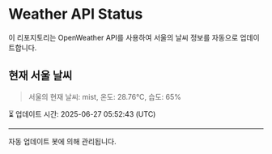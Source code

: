 
# Weather API Status

이 리포지토리는 OpenWeather API를 사용하여 서울의 날씨 정보를 자동으로 업데이트합니다.

## 현재 서울 날씨
> 서울의 현재 날씨: mist, 온도: 28.76°C, 습도: 65%

⏳ 업데이트 시간: 2025-06-27 05:52:43 (UTC)

---
자동 업데이트 봇에 의해 관리됩니다.
